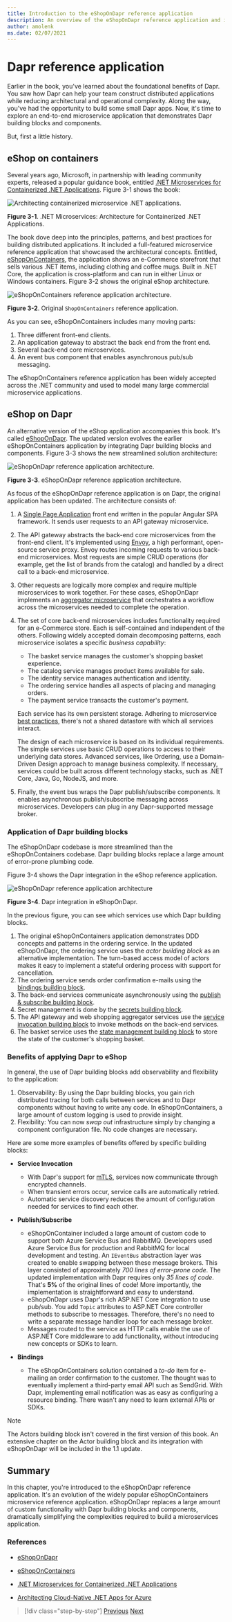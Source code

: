 ```yaml
---
title: Introduction to the eShopOnDapr reference application
description: An overview of the eShopOnDapr reference application and its history.
author: amolenk
ms.date: 02/07/2021
---
```


# Dapr reference application

Earlier in the book, you've learned about the foundational benefits of Dapr. You saw how Dapr can help your team construct distributed applications while reducing architectural and operational complexity. Along the way, you've had the opportunity to build some small Dapr apps. Now, it's time to explore an end-to-end microservice application that demonstrates Dapr building blocks and components.

But, first a little history.

## eShop on containers

Several years ago, Microsoft, in partnership with leading community experts, released a popular guidance book, entitled [.NET Microservices for Containerized .NET Applications](https://dotnet.microsoft.com/download/e-book/microservices-architecture/pdf). Figure 3-1 shows the book:

![Architecting containerized microservice .NET applications.](./media/reference-application/architecting-microservices-book.png)

**Figure 3-1**. .NET Microservices: Architecture for Containerized .NET Applications.

The book dove deep into the principles, patterns, and best practices for building distributed applications. It included a full-featured microservice reference application that showcased the architectural concepts. Entitled, [eShopOnContainers](https://github.com/dotnet-architecture/eShopOnContainers), the application shows an e-Commerce storefront that sells various .NET items, including clothing and coffee mugs.  Built in .NET Core, the application is cross-platform and can run in either Linux or Windows containers. Figure 3-2 shows the original eShop architecture.

![eShopOnContainers reference application architecture.](./media/reference-application/eshop-on-containers.png)

**Figure 3-2**. Original `ShopOnContainers` reference application.

As you can see, eShopOnContainers includes many moving parts:

1. Three different front-end clients.
1. An application gateway to abstract the back end from the front end.
1. Several back-end core microservices.
1. An event bus component that enables asynchronous pub/sub messaging.

The eShopOnContainers reference application has been widely accepted across the .NET community and used to model many large commercial microservice applications.

## eShop on Dapr

An alternative version of the eShop application accompanies this book. It's called [eShopOnDapr](https://github.com/dotnet-architecture/eShopOnDapr). The updated version evolves the earlier eShopOnContainers application by integrating Dapr building blocks and components. Figure 3-3 shows the new streamlined solution architecture:  

![eShopOnDapr reference application architecture.](./media/reference-application/eshop-on-dapr.png)

**Figure 3-3**. eShopOnDapr reference application architecture.

As focus of the eShopOnDapr reference application is on Dapr, the original application has been updated. The architecture consists of:

1. A [Single Page Application](/archive/msdn-magazine/2013/november/asp-net-single-page-applications-build-modern-responsive-web-apps-with-asp-net) front end written in the popular Angular SPA framework. It sends user requests to an API gateway microservice.

1. The API gateway abstracts the back-end core microservices from the front-end client. It's implemented using [Envoy](https://www.envoyproxy.io/), a high performant, open-source service proxy. Envoy routes  incoming requests to various back-end microservices. Most requests are simple CRUD operations (for example, get the list of brands from the catalog) and handled by a direct call to a back-end microservice.

1. Other requests are logically more complex and require multiple microservices to work together. For these cases, eShopOnDapr implements an [aggregator microservice](../cloud-native/service-to-service-communication.md#service-aggregator-pattern) that orchestrates a workflow across the microservices needed to complete the operation.

1. The set of core back-end microservices includes functionality required for an e-Commerce store. Each is self-contained and independent of the others. Following widely accepted domain decomposing patterns, each microservice isolates a specific *business capability*:

   - The basket service manages the customer's shopping basket experience.
   - The catalog service manages product items available for sale.
   - The identity service manages authentication and identity.
   - The ordering service handles all aspects of placing and managing orders.
   - The payment service transacts the customer's payment.

   Each service has its own persistent storage. Adhering to microservice [best practices](../cloud-native/distributed-data.md#database-per-microservice-why), there's not a shared datastore with which all services interact.

   The design of each microservice is based on its individual requirements. The simple services use basic CRUD operations to access to their underlying data stores. Advanced services, like Ordering, use a  Domain-Driven Design approach to manage business complexity. If necessary, services could be built across different technology stacks, such as .NET Core, Java, Go, NodeJS, and more.

1. Finally, the event bus wraps the Dapr publish/subscribe components. It enables asynchronous publish/subscribe messaging across microservices. Developers can plug in any Dapr-supported message broker.

### Application of Dapr building blocks

The eShopOnDapr codebase is more streamlined than the eShopOnContainers codebase. Dapr building blocks replace a large amount of error-prone plumbing code.

Figure 3-4 shows the Dapr integration in the eShop reference application.

![eShopOnDapr reference application architecture](./media/reference-application/eshop-on-dapr-buildingblocks.png)

**Figure 3-4**. Dapr integration in eShopOnDapr.

In the previous figure, you can see which services use which Dapr building blocks.

1. The original eShopOnContainers application demonstrates DDD concepts and patterns in the ordering service. In the updated eShopOnDapr, the ordering service uses the *actor building block* as an alternative implementation. The turn-based access model of actors makes it easy to implement a stateful ordering process with support for cancellation.
1. The ordering service sends order confirmation e-mails using the [bindings building block](bindings.md).
1. The back-end services communicate asynchronously using the [publish & subscribe building block](publish-subscribe.md).
1. Secret management is done by the [secrets building block](secrets.md).
1. The API gateway and web shopping aggregator services use the [service invocation building block](service-invocation.md) to invoke methods on the back-end services.
1. The basket service uses the [state management building block](state-management.md) to store the state of the customer's shopping basket.

### Benefits of applying Dapr to eShop

In general, the use of Dapr building blocks add observability and flexibility to the application:

1. Observability: By using the Dapr building blocks, you gain rich distributed tracing for both calls between services and to Dapr components without having to write any code. In eShopOnContainers, a large amount of custom logging is used to provide insight.
1. Flexibility: You can now *swap out* infrastructure simply by changing a component configuration file. No code changes are necessary.

Here are some more examples of benefits offered by specific building blocks:

- **Service Invocation**
  - With Dapr's support for [mTLS](https://blog.cloudflare.com/introducing-tls-client-auth/), services now communicate through encrypted channels.
  - When transient errors occur, service calls are automatically retried.
  - Automatic service discovery reduces the amount of configuration needed for services to find each other.

- **Publish/Subscribe**
  - eShopOnContainer included a large amount of custom code to support both Azure Service Bus and RabbitMQ. Developers used Azure Service Bus for production and RabbitMQ for local development and testing. An `IEventBus` abstraction layer was created to enable swapping between these message brokers. This layer consisted of approximately *700 lines of error-prone code*. The updated implementation with Dapr requires only *35 lines of code*. That's **5%** of the original lines of code! More importantly, the implementation is straightforward and easy to understand.
  - eShopOnDapr uses Dapr's rich ASP.NET Core integration to use pub/sub. You add `Topic` attributes to ASP.NET Core controller methods to subscribe to messages. Therefore, there's no need to write a separate message handler loop for each message broker.
  - Messages routed to the service as HTTP calls enable the use of ASP.NET Core middleware to add functionality, without introducing new concepts or SDKs to learn.

- **Bindings**
  - The eShopOnContainers solution contained a *to-do* item for e-mailing an order confirmation to the customer. The thought was to eventually implement a third-party email API such as SendGrid. With Dapr, implementing email notification was as easy as configuring a resource binding. There wasn't any need to learn external APIs or SDKs.

> [!NOTE]
> The Actors building block isn't covered in the first version of this book. An extensive chapter on the Actor building block and its integration with eShopOnDapr will be included in the 1.1 update.

## Summary

In this chapter, you're introduced to the eShopOnDapr reference application. It's an evolution of the widely popular eShopOnContainers microservice reference application. eShopOnDapr replaces a large amount of custom functionality with Dapr building blocks and components, dramatically simplifying the complexities required to build a microservices application.

### References

- [eShopOnDapr](https://github.com/dotnet-architecture/eShopOnDapr)

- [eShopOnContainers](https://github.com/dotnet-architecture/eShopOnContainers)

- [.NET Microservices for Containerized .NET Applications](https://dotnet.microsoft.com/download/e-book/microservices-architecture/pdf)

- [Architecting Cloud-Native .NET Apps for Azure](https://dotnet.microsoft.com/download/e-book/cloud-native-azure/pdf)

> [!div class="step-by-step"]
> [Previous](getting-started.md)
> [Next](state-management.md)
